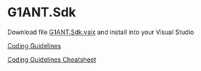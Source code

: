 # G1ANT.Sdk

Download file [G1ANT.Sdk.vsix](https://github.com/G1ANT-Robot/G1ANT.Sdk/raw/master/G1ANT.Sdk.vsix) and install into your Visual Studio

[Coding Guidelines](https://github.com/G1ANT-Robot/G1ANT.Sdk/raw/master/CSharpCodingGuidelines.pdf) 

[Coding Guidelines Cheatsheet](https://github.com/G1ANT-Robot/G1ANT.Sdk/raw/master/CSharpCodingGuidelinesCheatsheet.pdf) 